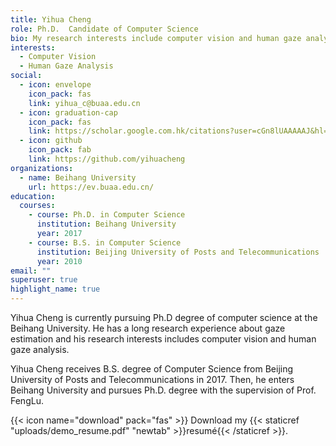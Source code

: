 ```yaml
---
title: Yihua Cheng
role: Ph.D.  Candidate of Computer Science
bio: My research interests include computer vision and human gaze analysis.
interests:
  - Computer Vision
  - Human Gaze Analysis
social:
  - icon: envelope
    icon_pack: fas
    link: yihua_c@buaa.edu.cn
  - icon: graduation-cap
    icon_pack: fas
    link: https://scholar.google.com.hk/citations?user=cGn8lUAAAAAJ&hl=zh-CN
  - icon: github
    icon_pack: fab
    link: https://github.com/yihuacheng
organizations:
  - name: Beihang University
    url: https://ev.buaa.edu.cn/
education:
  courses:
    - course: Ph.D. in Computer Science
      institution: Beihang University
      year: 2017
    - course: B.S. in Computer Science
      institution: Beijing University of Posts and Telecommunications
      year: 2010
email: ""
superuser: true
highlight_name: true
---
```

Yihua Cheng is currently  pursuing Ph.D degree of computer science at the Beihang University. He has a long research experience about gaze estimation and his research interests includes computer vision and human gaze analysis.

Yihua Cheng receives B.S. degree of Computer Science from Beijing University of Posts and Telecommunications in 2017. Then, he enters Beihang University and pursues Ph.D. degree with the supervision of Prof. FengLu.

{{< icon name="download" pack="fas" >}} Download my {{< staticref "uploads/demo_resume.pdf" "newtab" >}}resumé{{< /staticref >}}.